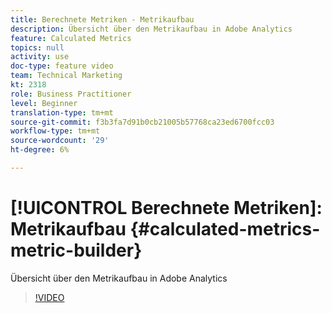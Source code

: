 ```yaml
---
title: Berechnete Metriken - Metrikaufbau
description: Übersicht über den Metrikaufbau in Adobe Analytics
feature: Calculated Metrics
topics: null
activity: use
doc-type: feature video
team: Technical Marketing
kt: 2318
role: Business Practitioner
level: Beginner
translation-type: tm+mt
source-git-commit: f3b3fa7d91b0cb21005b57768ca23ed6700fcc03
workflow-type: tm+mt
source-wordcount: '29'
ht-degree: 6%

---
```



# [!UICONTROL Berechnete Metriken]: Metrikaufbau  {#calculated-metrics-metric-builder}

Übersicht über den Metrikaufbau in Adobe Analytics

>[!VIDEO](https://video.tv.adobe.com/v/25411/?quality=12)
